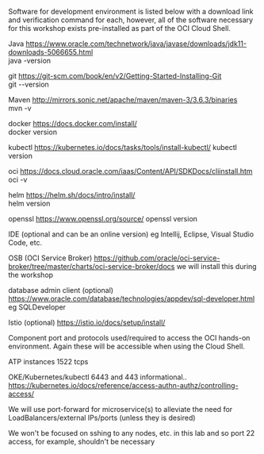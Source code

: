 Software for development environment is listed below with a download link and verification command for each, however, all of the software necessary for this workshop exists pre-installed as part of the OCI Cloud Shell.


Java 	https://www.oracle.com/technetwork/java/javase/downloads/jdk11-downloads-5066655.html	
java -version

git 	https://git-scm.com/book/en/v2/Getting-Started-Installing-Git	
git --version

Maven 	http://mirrors.sonic.net/apache/maven/maven-3/3.6.3/binaries	
mvn -v

docker 	https://docs.docker.com/install/	
docker version

kubectl 	https://kubernetes.io/docs/tasks/tools/install-kubectl/	
kubectl version

oci 	https://docs.cloud.oracle.com/iaas/Content/API/SDKDocs/cliinstall.htm	
oci -v

helm  https://helm.sh/docs/intro/install/	
helm version

openssl https://www.openssl.org/source/	
openssl version

IDE (optional and can be an online version)		eg Intellij, Eclipse, Visual Studio Code, etc.

OSB (OCI Service Broker)	https://github.com/oracle/oci-service-broker/tree/master/charts/oci-service-broker/docs	we will install this during the workshop

database admin client (optional)	https://www.oracle.com/database/technologies/appdev/sql-developer.html	eg SQLDeveloper

Istio (optional)	https://istio.io/docs/setup/install/	



Component port and protocols used/required to access the OCI hands-on environment. Again these will be accessible when using the Cloud Shell.


ATP instances	1522	tcps

OKE/Kubernetes/kubectl	6443 and 443	informational.. https://kubernetes.io/docs/reference/access-authn-authz/controlling-access/

We will use port-forward for microservice(s) to alleviate the need for LoadBalancers/external IPs/ports (unless they is desired)

We won't be focused on sshing to any nodes, etc. in this lab and so port 22 access, for example, shouldn't be necessary

